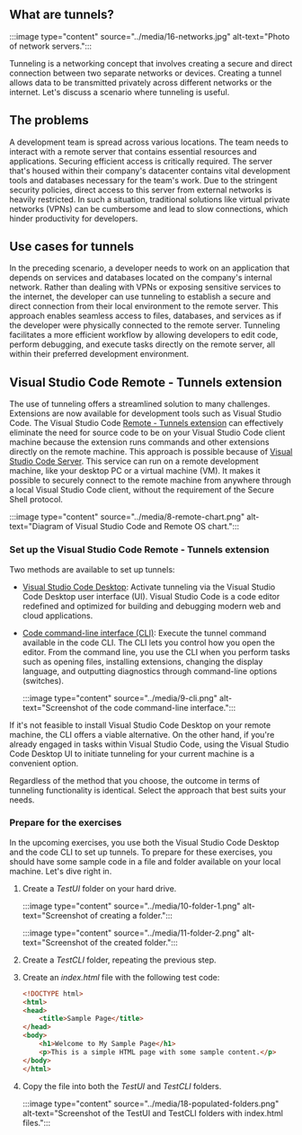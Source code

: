 
## What are tunnels?

:::image type="content" source="../media/16-networks.jpg" alt-text="Photo of network servers.":::

Tunneling is a networking concept that involves creating a secure and direct connection between two separate networks or devices. Creating a tunnel allows data to be transmitted privately across different networks or the internet. Let's discuss a scenario where tunneling is useful.

## The problems

A development team is spread across various locations. The team needs to interact with a remote server that contains essential resources and applications. Securing efficient access is critically required. The server that's housed within their company's datacenter contains vital development tools and databases necessary for the team's work. Due to the stringent security policies, direct access to this server from external networks is heavily restricted. In such a situation, traditional solutions like virtual private networks (VPNs) can be cumbersome and lead to slow connections, which hinder productivity for developers.

## Use cases for tunnels

In the preceding scenario, a developer needs to work on an application that depends on services and databases located on the company's internal network. Rather than dealing with VPNs or exposing sensitive services to the internet, the developer can use tunneling to establish a secure and direct connection from their local environment to the remote server. This approach enables seamless access to files, databases, and services as if the developer were physically connected to the remote server. Tunneling facilitates a more efficient workflow by allowing developers to edit code, perform debugging, and execute tasks directly on the remote server, all within their preferred development environment.

## Visual Studio Code Remote - Tunnels extension

The use of tunneling offers a streamlined solution to many challenges. Extensions are now available for development tools such as Visual Studio Code. The Visual Studio Code [Remote - Tunnels extension](https://marketplace.visualstudio.com/items?itemName=ms-vscode.remote-server) can effectively eliminate the need for source code to be on your Visual Studio Code client machine because the extension runs commands and other extensions directly on the remote machine. This approach is possible because of [Visual Studio Code Server](https://code.visualstudio.com/docs/remote/vscode-server). This service can run on a remote development machine, like your desktop PC or a virtual machine (VM). It makes it possible to securely connect to the remote machine from anywhere through a local Visual Studio Code client, without the requirement of the Secure Shell protocol.

:::image type="content" source="../media/8-remote-chart.png" alt-text="Diagram of Visual Studio Code and Remote OS chart.":::

### Set up the Visual Studio Code Remote - Tunnels extension

Two methods are available to set up tunnels:

- [Visual Studio Code Desktop](https://code.visualstudio.com/download): Activate tunneling via the Visual Studio Code Desktop user interface (UI). Visual Studio Code is a code editor redefined and optimized for building and debugging modern web and cloud applications.
- [Code command-line interface (CLI)](https://code.visualstudio.com/docs/editor/command-line): Execute the tunnel command available in the code CLI. The CLI lets you control how you open the editor. From the command line, you use the CLI when you perform tasks such as opening files, installing extensions, changing the display language, and outputting diagnostics through command-line options (switches).

  :::image type="content" source="../media/9-cli.png" alt-text="Screenshot of the code command-line interface.":::

If it's not feasible to install Visual Studio Code Desktop on your remote machine, the CLI offers a viable alternative. On the other hand, if you're already engaged in tasks within Visual Studio Code, using the Visual Studio Code Desktop UI to initiate tunneling for your current machine is a convenient option.

Regardless of the method that you choose, the outcome in terms of tunneling functionality is identical. Select the approach that best suits your needs.

### Prepare for the exercises

In the upcoming exercises, you use both the Visual Studio Code Desktop and the code CLI to set up tunnels. To prepare for these exercises, you should have some sample code in a file and folder available on your local machine. Let's dive right in.

1. Create a *TestUI* folder on your hard drive.

    :::image type="content" source="../media/10-folder-1.png" alt-text="Screenshot of creating a folder.":::

    :::image type="content" source="../media/11-folder-2.png" alt-text="Screenshot of the created folder.":::
1. Create a *TestCLI* folder, repeating the previous step.
1. Create an *index.html* file with the following test code:

    ```html
    <!DOCTYPE html> 
    <html> 
    <head> 
        <title>Sample Page</title> 
    </head> 
    <body> 
        <h1>Welcome to My Sample Page</h1> 
        <p>This is a simple HTML page with some sample content.</p> 
    </body> 
    </html> 
    ```

1. Copy the file into both the *TestUI* and *TestCLI* folders.

    :::image type="content" source="../media/18-populated-folders.png" alt-text="Screenshot of the TestUI and TestCLI folders with index.html files.":::
